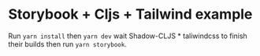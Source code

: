 # Storybook + Cljs + Tailwind example

Run `yarn install` then `yarn dev` wait Shadow-CLJS * taliwindcss to finish their builds then run `yarn storybook`.
